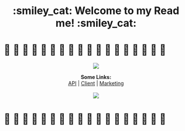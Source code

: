 

  
  <h1 align="center"> :smiley_cat: Welcome to my Read me! :smiley_cat: </h1>

# :bento: :ramen: :pie: :cookie: :tropical_drink: :taco: :stuffed_flatbread: :burrito: :pizza: :green_salad: :bowl_with_spoon: :shallow_pan_of_food: :fries: :fried_egg: :takeout_box: :dumpling: :spaghetti: :moon_cake: 


<p align="center">
<img src ="http://www.simpleimageresizer.com/_uploads/photos/94c5bea8/68747470733a2f2f72696f74666573742e6f72672f77702d636f6e74656e742f75706c6f6164732f323031382f30332f6772616e646d61732d7265636970652e6a7067_35.jpg">
<p align="center">
  <b>Some Links:</b><br>
  <a href="https://secret-family-recipes-2-api.herokuapp.com/">API</a> |
  <a href="#">Client</a> |
  <a href="#">Marketing</a>
  <br><br>
  <img src="https://blog.rapid7.com/content/images/le-img/2014/09/deploy-to-heroku.png" href="https://secret-family-recipes-2-api.herokuapp.com/">
</p>

# :bento: :ramen: :pie: :cookie: :tropical_drink: :taco: :stuffed_flatbread: :burrito: :pizza: :green_salad: :bowl_with_spoon: :shallow_pan_of_food: :fries: :fried_egg: :takeout_box: :dumpling: :spaghetti: :moon_cake: 
